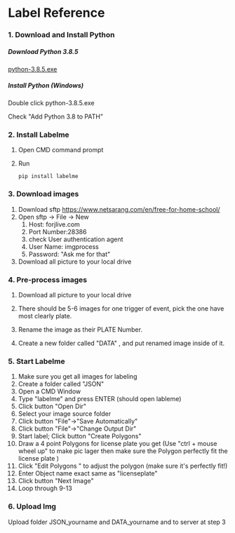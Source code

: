 # Label Reference

### 1.	Download and Install Python

##### Download Python 3.8.5

[python-3.8.5.exe](https://www.python.org/ftp/python/3.8.5/python-3.8.5.exe)


##### Install Python (Windows)

Double click python-3.8.5.exe

Check "Add Python 3.8 to PATH"



### 2.	Install Labelme

1. Open CMD command prompt

2. Run 

   ```
   pip install labelme
   ```
   



### 3.	Download images

1. Download sftp https://www.netsarang.com/en/free-for-home-school/
2. Open sftp -> File -> New
   1. Host: forjlive.com
   2. Port Number:28386
   3. check User authentication agent
   4. User Name: imgprocess
   5. Password: "Ask me for that"
3. Download all picture to your local drive

### 4.	Pre-process images

1. Download all picture to your local drive

2. There should be 5-6 images for one trigger of event, pick the one have most clearly plate.

3. Rename the image as their PLATE Number.

4. Create a new folder called "DATA" , and put renamed image inside of it.

   

### 5.	Start Labelme

  1. Make sure you get all images for labeling
  2. Create a folder called "JSON"
  3. Open a CMD Window
  4. Type "labelme" and press ENTER (should open lableme)
  5. Click button "Open Dir"
  6. Select your image source folder 
  7. Click button "File"->"Save Automatically"
  8. Click button "File"->"Change Output Dir"
  9. Start label; Click button "Create Polygons"
  10. Draw a 4 point Polygons for license plate you get  (Use "ctrl + mouse wheel up" to  make pic lager then make sure the Polygon perfectly fit the license plate )
  11. Click "Edit Polygons " to adjust the polygon (make sure it's perfectly fit!)
  12. Enter Object name exact same as "licenseplate"
  13. Click button "Next Image" 
 14. Loop through 9-13



### 6.	Upload Img

Upload folder JSON_yourname and DATA_yourname and to server at step 3



